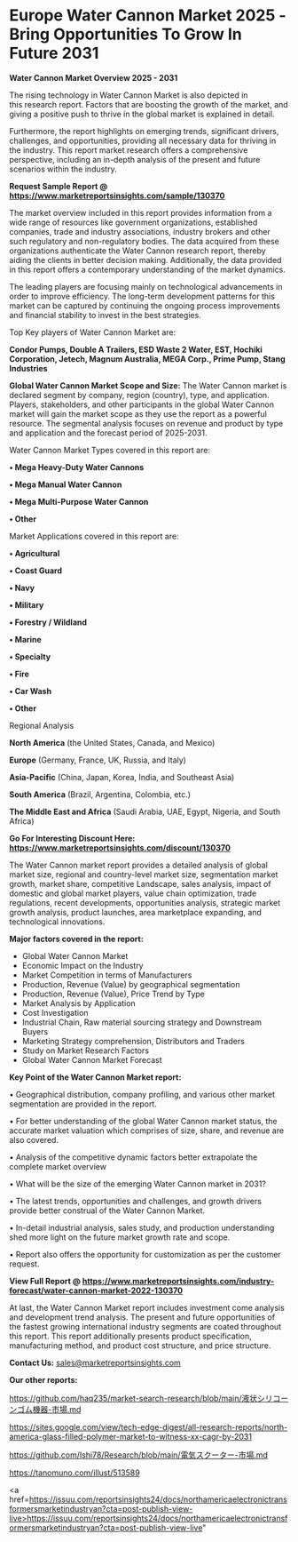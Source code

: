 # Europe Water Cannon Market 2025 -Bring Opportunities To Grow In Future 2031

<Strong> Water Cannon Market Overview 2025 - 2031</strong>

The rising technology in Water Cannon Market is also depicted in this research report. Factors that are boosting the growth of the market, and giving a positive push to thrive in the global market is explained in detail.

Furthermore, the report highlights on emerging trends, significant drivers, challenges, and opportunities, providing all necessary data for thriving in the industry. This report market research offers a comprehensive perspective, including an in-depth analysis of the present and future scenarios within the industry.

<strong>Request Sample Report @ <a href=https://www.marketreportsinsights.com/sample/130370>https://www.marketreportsinsights.com/sample/130370</a></strong>

The market overview included in this report provides information from a wide range of resources like government organizations, established companies, trade and industry associations, industry brokers and other such regulatory and non-regulatory bodies. The data acquired from these organizations authenticate the Water Cannon research report, thereby aiding the clients in better decision making. Additionally, the data provided in this report offers a contemporary understanding of the market dynamics.

The leading players are focusing mainly on technological advancements in order to improve efficiency. The long-term development patterns for this market can be captured by continuing the ongoing process improvements and financial stability to invest in the best strategies.

Top Key players of Water Cannon Market are:

<strong>Condor Pumps, Double A Trailers, ESD Waste 2 Water, EST, Hochiki Corporation, Jetech, Magnum Australia, MEGA Corp., Prime Pump, Stang Industries</strong>

<strong><b>Global Water Cannon Market Scope and Size:</b></strong>
The Water Cannon market is declared segment by company, region (country), type, and application. Players, stakeholders, and other participants in the global Water Cannon market will gain the market scope as they use the report as a powerful resource. The segmental analysis focuses on revenue and product by type and application and the forecast period of 2025-2031.

Water Cannon Market Types covered in this report are:

<strong>• Mega Heavy-Duty Water Cannons

• Mega Manual Water Cannon

• Mega Multi-Purpose Water Cannon

• Other</strong>

Market Applications covered in this report are:

<strong>• Agricultural

• Coast Guard

• Navy

• Military

• Forestry / Wildland

• Marine

• Specialty

• Fire

• Car Wash

• Other</strong> 

Regional Analysis

<strong>North America</strong> (the United States, Canada, and Mexico)

<strong>Europe</strong> (Germany, France, UK, Russia, and Italy)

<strong>Asia-Pacific</strong> (China, Japan, Korea, India, and Southeast Asia)

<strong>South America</strong> (Brazil, Argentina, Colombia, etc.)

<strong>The Middle East and Africa</strong> (Saudi Arabia, UAE, Egypt, Nigeria, and South Africa)

<strong>Go For Interesting Discount Here: <a href=https://www.marketreportsinsights.com/discount/130370>https://www.marketreportsinsights.com/discount/130370</a></strong>

The Water Cannon market report provides a detailed analysis of global market size, regional and country-level market size, segmentation market growth, market share, competitive Landscape, sales analysis, impact of domestic and global market players, value chain optimization, trade regulations, recent developments, opportunities analysis, strategic market growth analysis, product launches, area marketplace expanding, and technological innovations.

<strong><b>Major factors covered in the report:</b></strong>
<ul>
  <li>Global Water Cannon Market </li>
  <li>Economic Impact on the Industry</li>
  <li>Market Competition in terms of Manufacturers</li>
  <li>Production, Revenue (Value) by geographical segmentation</li>
  <li>Production, Revenue (Value), Price Trend by Type</li>
  <li>Market Analysis by Application</li>
  <li>Cost Investigation</li>
  <li>Industrial Chain, Raw material sourcing strategy and Downstream Buyers</li>
  <li>Marketing Strategy comprehension, Distributors and Traders</li>
  <li>Study on Market Research Factors</li>
  <li>Global Water Cannon Market Forecast</li>
</ul>

<strong><b>Key Point of the Water Cannon Market report:</b></strong>

• Geographical distribution, company profiling, and various other market segmentation are provided in the report.

• For better understanding of the global Water Cannon market status, the accurate market valuation which comprises of size, share, and revenue are also covered.

• Analysis of the competitive dynamic factors better extrapolate the complete market overview

• What will be the size of the emerging Water Cannon market in 2031?

• The latest trends, opportunities and challenges, and growth drivers provide better construal of the Water Cannon Market.

• In-detail industrial analysis, sales study, and production understanding shed more light on the future market growth rate and scope.

• Report also offers the opportunity for customization as per the customer request.

<strong><b>View Full Report @ <a href=https://www.marketreportsinsights.com/industry-forecast/water-cannon-market-2022-130370>https://www.marketreportsinsights.com/industry-forecast/water-cannon-market-2022-130370</a></b></strong>


At last, the Water Cannon Market report includes investment come analysis and development trend analysis. The present and future opportunities of the fastest growing international industry segments are coated throughout this report. This report additionally presents product specification, manufacturing method, and product cost structure, and price structure.

<strong>Contact Us:</strong>
sales@marketreportsinsights.com

<strong>Our other reports:</strong>

<a href=https://github.com/haq235/market-search-research/blob/main/液状シリコーンゴム機器-市場.md>https://github.com/haq235/market-search-research/blob/main/液状シリコーンゴム機器-市場.md</a>

<a href=https://sites.google.com/view/tech-edge-digest/all-research-reports/north-america-glass-filled-polymer-market-to-witness-xx-cagr-by-2031>https://sites.google.com/view/tech-edge-digest/all-research-reports/north-america-glass-filled-polymer-market-to-witness-xx-cagr-by-2031</a>

<a href=https://github.com/Ishi78/Research/blob/main/電気スクーター-市場.md>https://github.com/Ishi78/Research/blob/main/電気スクーター-市場.md</a>

<a href=https://tanomuno.com/illust/513589>https://tanomuno.com/illust/513589</a>

<a href=https://issuu.com/reportsinsights24/docs/northamericaelectronictransformersmarketindustryan?cta=post-publish-view-live>https://issuu.com/reportsinsights24/docs/northamericaelectronictransformersmarketindustryan?cta=post-publish-view-live</a>"
